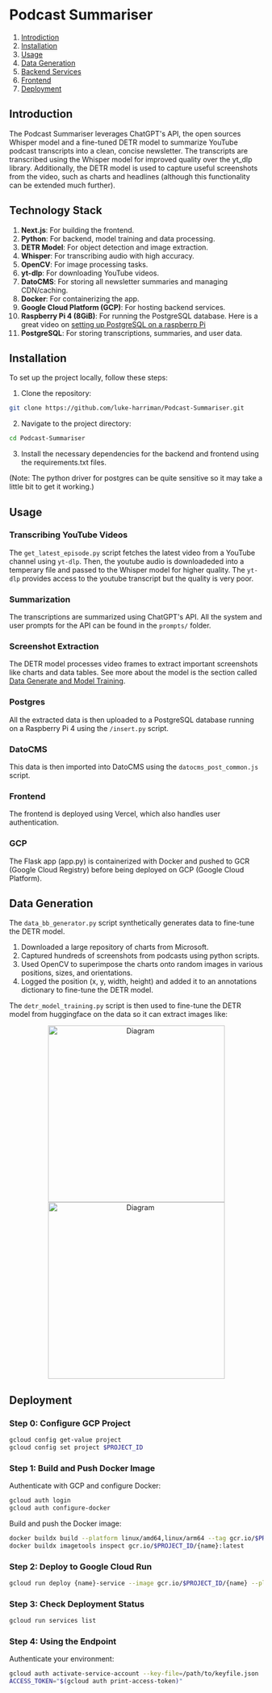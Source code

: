 # Podcast Summariser

1. [Introdiction](#introduction)
3. [Installation](#installation)
4. [Usage](#usage)
5. [Data Generation](#data-generation)
6. [Backend Services](#backend-services)
7. [Frontend](#frontend)
8. [Deployment](#deployment)


## Introduction
The Podcast Summariser leverages ChatGPT's API, the open sources Whisper model and a fine-tuned DETR model to summarize YouTube podcast transcripts into a clean, concise newsletter. The transcripts are transcribed using the Whisper model for improved quality over the yt_dlp library. Additionally, the DETR model is used to capture useful screenshots from the video, such as charts and headlines (although this functionality can be extended much further).

## Technology Stack
1. **Next.js**: For building the frontend.
2. **Python**: For backend, model training and data processing.
3. **DETR Model**: For object detection and image extraction.
4. **Whisper**: For transcribing audio with high accuracy.
5. **OpenCV**: For image processing tasks.
6. **yt-dlp**: For downloading YouTube videos.
7. **DatoCMS**: For storing all newsletter summaries and managing CDN/caching.
8. **Docker**: For containerizing the app.
9. **Google Cloud Platform (GCP)**: For hosting backend services.
10. **Raspberry Pi 4 (8GiB)**: For running the PostgreSQL database. Here is a great video on [setting up PostgreSQL on a raspberrp Pi](https://www.youtube.com/watch?v=DZlxuf2kzEU)
11. **PostgreSQL**: For storing transcriptions, summaries, and user data.

## Installation
To set up the project locally, follow these steps:

1. Clone the repository:
```sh
git clone https://github.com/luke-harriman/Podcast-Summariser.git
```
2. Navigate to the project directory:
```sh
cd Podcast-Summariser
```
3. Install the necessary dependencies for the backend and frontend using the requirements.txt files.

(Note: The python driver for postgres can be quite sensitive so it may take a little bit to get it working.)

## Usage
### Transcribing YouTube Videos
The `get_latest_episode.py` script fetches the latest video from a YouTube channel using `yt-dlp`. Then, the youtube audio is downloadeded into a temperary file and passed to the Whisper model for higher quality. The `yt-dlp` provides access to the youtube transcript but the quality is very poor. 

### Summarization
The transcriptions are summarized using ChatGPT's API. All the system and user prompts for the API can be found in the `prompts/` folder.

### Screenshot Extraction
The DETR model processes video frames to extract important screenshots like charts and data tables. See more about the model is the section called [Data Generate and Model Training](#data-generation). 

### Postgres 
All the extracted data is then uploaded to a PostgreSQL database running on a Raspberry Pi 4 using the `/insert.py` script.

### DatoCMS
This data is then imported into DatoCMS using the `datocms_post_common.js` script.

### Frontend
The frontend is deployed using Vercel, which also handles user authentication. 

### GCP
The Flask app (app.py) is containerized with Docker and pushed to GCR (Google Cloud Registry) before being deployed on GCP (Google Cloud Platform). 


## Data Generation
The `data_bb_generator.py` script synthetically generates data to fine-tune the DETR model.

1. Downloaded a large repository of charts from Microsoft.
2. Captured hundreds of screenshots from podcasts using python scripts.
3. Used OpenCV to superimpose the charts onto random images in various positions, sizes, and orientations.
4. Logged the position (x, y, width, height) and added it to an annotations dictionary to fine-tune the DETR model.

The `detr_model_training.py` script is then used to fine-tune the DETR model from huggingface on the data so it can extract images like:

<p align="center">
  <img src="readme_images/Screenshot 2024-06-27 at 7.09.14 PM.png" alt="Diagram" width="350"/>
  <img src="readme_images/Screenshot 2024-06-27 at 7.10.09 PM.png" alt="Diagram" width="350"/>
</p>

## Deployment

### Step 0: Configure GCP Project
```sh
gcloud config get-value project
gcloud config set project $PROJECT_ID
```

### Step 1: Build and Push Docker Image
Authenticate with GCP and configure Docker:

```sh
gcloud auth login
gcloud auth configure-docker
```

Build and push the Docker image:

```sh
docker buildx build --platform linux/amd64,linux/arm64 --tag gcr.io/$PROJECT_ID/{name} --push .
docker buildx imagetools inspect gcr.io/$PROJECT_ID/{name}:latest
```

### Step 2: Deploy to Google Cloud Run
```sh
gcloud run deploy {name}-service --image gcr.io/$PROJECT_ID/{name} --platform managed --region us-central1 --no-allow-unauthenticated
```

### Step 3: Check Deployment Status
```sh
gcloud run services list
```

### Step 4: Using the Endpoint
Authenticate your environment:

```sh
gcloud auth activate-service-account --key-file=/path/to/keyfile.json
ACCESS_TOKEN="$(gcloud auth print-access-token)"
```